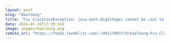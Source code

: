```yaml
---
layout: post
blog: "Baeldung"
title: "Fix ClassCastException: java.math.BigInteger cannot be cast to java.lang.Integer"
date: 2024-07-16T17:39:14Z
image: images/baeldung.png
remote_url: "https://feeds.feedblitz.com/~/901270937/0/baeldung~Fix-ClassCastException-javamathBigInteger-cannot-be-cast-to-javalangInteger"
---
```

